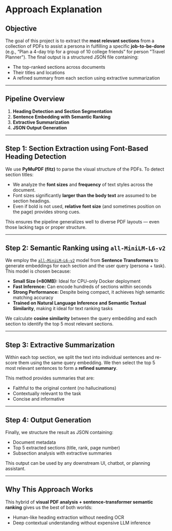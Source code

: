 # Approach Explanation

## Objective

The goal of this project is to extract the **most relevant sections** from a collection of PDFs to assist a persona in fulfilling a specific **job-to-be-done** (e.g., “Plan a 4-day trip for a group of 10 college friends” for person "Travel Planner"). The final output is a structured JSON file containing:
- The top-ranked sections across documents
- Their titles and locations
- A refined summary from each section using extractive summarization

---

## Pipeline Overview

1. **Heading Detection and Section Segmentation**
2. **Sentence Embedding with Semantic Ranking**
3. **Extractive Summarization**
4. **JSON Output Generation**

---

## Step 1: Section Extraction using Font-Based Heading Detection

We use **PyMuPDF (fitz)** to parse the visual structure of the PDFs. To detect section titles:
- We analyze the **font sizes** and **frequency** of text styles across the document.
- Font sizes significantly **larger than the body text** are assumed to be section headings.
- Even if bold is not used, **relative font size** (and sometimes position on the page) provides strong cues.

This ensures the pipeline generalizes well to diverse PDF layouts — even those lacking tags or proper structure.

---

## Step 2: Semantic Ranking using `all-MiniLM-L6-v2`

We employ the [`all-MiniLM-L6-v2`](https://huggingface.co/sentence-transformers/all-MiniLM-L6-v2) model from **Sentence Transformers** to generate embeddings for each section and the user query (persona + task). This model is chosen because:

- **Small Size (≈80MB):** Ideal for CPU-only Docker deployment
- **Fast Inference:** Can encode hundreds of sections within seconds
- **Strong Performance:** Despite being compact, it achieves high semantic matching accuracy
- **Trained on Natural Language Inference and Semantic Textual Similarity**, making it ideal for text ranking tasks

We calculate **cosine similarity** between the query embedding and each section to identify the top 5 most relevant sections.

---

##  Step 3: Extractive Summarization

Within each top section, we split the text into individual sentences and re-score them using the same query embedding. We then select the top 5 most relevant sentences to form a **refined summary**.

This method provides summaries that are:
- Faithful to the original content (no hallucinations)
- Contextually relevant to the task
- Concise and informative

---

## Step 4: Output Generation

Finally, we structure the result as JSON containing:
- Document metadata
- Top 5 extracted sections (title, rank, page number)
- Subsection analysis with extractive summaries

This output can be used by any downstream UI, chatbot, or planning assistant.

---

## Why This Approach Works

This hybrid of **visual PDF analysis + sentence-transformer semantic ranking** gives us the best of both worlds:
- Human-like heading extraction without needing OCR
- Deep contextual understanding without expensive LLM inference

